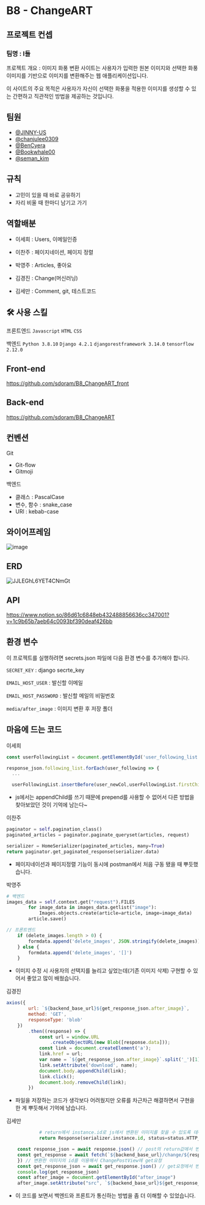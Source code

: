 # B8 - ChangeART

## 프로젝트 컨셉

### 팀명 : I들

프로젝트 개요 : 이미지 화풍 변환 사이트는 사용자가 입력한 원본 이미지와 선택한 화풍 이미지를 기반으로 이미지를 변환해주는 웹 애플리케이션입니다.

이 사이트의 주요 목적은 사용자가 자신이 선택한 화풍을 적용한 이미지를 생성할 수 있는 간편하고 직관적인 방법을 제공하는 것입니다.

## 팀원

- [@JINNY-US](https://github.com/JINNY-US)
- [@chanjulee0309](https://github.com/chanjulee0309)
- [@BenCyera](https://github.com/BenCyera)
- [@Bookwhale00](https://github.com/Bookwhale00)
- [@seman_kim](https://github.com/sdoram)

## 규칙

  - 고민이 있을 때 바로 공유하기 
  - 자리 비울 때 한마디 남기고 가기

## 역할배분

  - 이세희 : Users, 이메일인증

  - 이찬주 : 페이지네이션, 페이지 정렬

  - 박영주 : Articles, 좋아요

  - 김경진 : Change(머신러닝)

  - 김세만 : Comment, git, 테스트코드

## 🛠 사용 스킬 

프론트엔드 `Javascript` `HTML` `CSS`

백엔드 `Python 3.8.10` `Django 4.2.1` `djangorestframework 3.14.0` `tensorflow 2.12.0`

## Front-end

https://github.com/sdoram/B8_ChangeART_front

## Back-end

https://github.com/sdoram/B8_ChangeART

## 컨벤션

Git
  - Git-flow 
  - Gitmoji 

백엔드 
  - 클래스 : PascalCase
  - 변수, 함수 : snake_case
  - URl : kebab-case

## 와이어프레임

![image](https://github.com/sdoram/B8_ChangeART/assets/108051577/2d3981d5-40df-41d1-9f73-80828faec64b)


## ERD

![JJLEGhL6YET4CNmGt](https://github.com/sdoram/B8_ChangeART/assets/108051577/04dee1d5-d106-46f7-9c3e-fbb16aff45b3)

## API 

https://www.notion.so/86d61c6848eb432488856636cc347001?v=1c9b65b7aeb64c0093bf390deaf426bb

## 환경 변수 

이 프로젝트를 실행하려면 secrets.json 파일에 다음 환경 변수를 추가해야 합니다.

`SECRET_KEY` : django secrte_key

`EMAIL_HOST_USER` : 발신할 이메일

`EMAIL_HOST_PASSWORD` : 발신할 메일의 비밀번호

`media/after_image` : 이미지 변환 후 저장 폴더 

## 마음에 드는 코드 

이세희 
  ```javascript
  const userFollowingList = document.getElementById('user_following_list')

  response_json.following_list.forEach(user_following => {
    ...

    userFollowingList.insertBefore(user_newCol,userFollowingList.firstChild); 
  ```
 - js에서는 appendChild를 쓰기 때문에 prepend를 사용할 수 없어서 다른 방법을 찾아보았던 것이 기억에 남는다~

이찬주 
```python
paginator = self.pagination_class()
paginated_articles = paginator.paginate_queryset(articles, request)

serializer = HomeSerializer(paginated_articles, many=True)
return paginator.get_paginated_response(serializer.data)
```
  - 페이지네이션과 페이지정렬 기능이 동시에 postman에서 처음 구동 됐을 때 뿌듯했습니다.

박영주 
```python
# 백엔드
images_data = self.context.get("request").FILES
        for image_data in images_data.getlist("image"):
            Images.objects.create(article=article, image=image_data)
        article.save()
```

```javascript
// 프론트엔드
    if (delete_images.length > 0) {
        formdata.append('delete_images', JSON.stringify(delete_images))
    } else {
        formdata.append('delete_images', '[]')
    }
```
  - 이미지 수정 시 사용자의 선택지를 늘리고 싶었는데(기존 이미지 삭제) 구현할 수 있어서 좋았고 많이 배웠습니다.

김경진 
```javascript
axios({
        url: `${backend_base_url}${get_response_json.after_image}`,
        method: 'GET',
        responseType: 'blob'
    })
        .then((response) => {
            const url = window.URL
                .createObjectURL(new Blob([response.data]));
            const link = document.createElement('a');
            link.href = url;
            var name = `${get_response_json.after_image}`.split('_')[1]
            link.setAttribute('download', name);
            document.body.appendChild(link);
            link.click();
            document.body.removeChild(link);
        })
```
  - 파일을 저장하는 코드가 생각보다 어려웠지만 오류를 차근차근 해결하면서 구현을 한 게 뿌듯해서 기억에 남습니다.

김세만 
```python
            # return에서 instance.id로 js에서 변환된 이미지를 찾을 수 있도록 데이터 보내기
            return Response(serializer.instance.id, status=status.HTTP_201_CREATED)
```
```javascript
    const response_json = await response.json() // post의 return값에서 변환한 이미지의 id 가져오기 
    const get_response = await fetch(`${backend_base_url}/change/${response_json}`, {
    }) // 변환한 이미지의 id를 이용해서 ChangePostView에 get요청
    const get_response_json = await get_response.json() // get요청에서 변환된 이미지 가져오기 
    console.log(get_response_json)
    const after_image = document.getElementById("after_image")
    after_image.setAttribute("src", `${backend_base_url}${get_response_json.after_image}`) // after_image html에 붙여넣기 
```
  - 이 코드를 보면서 백엔드와 프론트가 통신하는 방법을 좀 더 이해할 수 있었습니다. 

